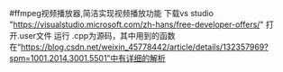 #ffmpeg视频播放器,简洁实现视频播放功能
下载vs studio   "https://visualstudio.microsoft.com/zh-hans/free-developer-offers/"
打开.user文件
运行
.cpp为源码，其中用到的函数在“https://blog.csdn.net/weixin_45778442/article/details/132357969?spm=1001.2014.3001.5501”中有详细的解析
